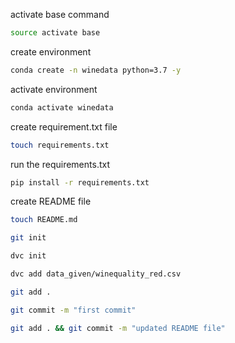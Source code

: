 activate base command

```bash
source activate base
```

create environment

```bash
conda create -n winedata python=3.7 -y
```

activate environment

```bash
conda activate winedata
```

create requirement.txt file

```bash
touch requirements.txt
```

run the requirements.txt

```bash
pip install -r requirements.txt
```

create README file

```bash
touch README.md
```

```bash
git init
```
```bash
dvc init
```
```bash
dvc add data_given/winequality_red.csv
```

```bash
git add .
```

```bash
git commit -m "first commit"
```

```bash
git add . && git commit -m "updated README file"
```